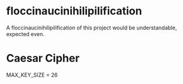 # floccinaucinihilipilification
A floccinaucinihilipilification of this project would be understandable, expected even.

# Caesar Cipher

MAX_KEY_SIZE = 26

